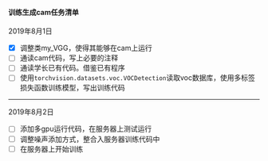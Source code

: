 #### 训练生成cam任务清单
2019年8月1日
- [x] 调整类my_VGG，使得其能够在cam上运行
- [ ] 通读cam代码，写上必要的注释
- [ ] 通读学长已有代码。借鉴已有程序
- [ ] 使用```torchvision.datasets.voc.VOCDetection```读取voc数据库，使用多标签损失函数训练模型，写出训练代码
----
2019年8月2日
- [ ] 添加多gpu运行代码，在服务器上测试运行  
- [ ] 调整噪声添加方式，整合入服务器训练代码中
- [ ] 在服务器上开始训练